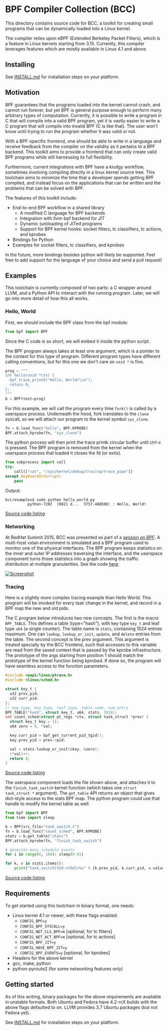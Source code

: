 # BPF Compiler Collection (BCC)

This directory contains source code for BCC, a toolkit for creating small
programs that can be dynamically loaded into a Linux kernel.

The compiler relies upon eBPF (Extended Berkeley Packet Filters), which is a
feature in Linux kernels starting from 3.15. Currently, this compiler leverages
features which are mostly available in Linux 4.1 and above.

## Installing

See [INSTALL.md](INSTALL.md) for installation steps on your platform.

## Motivation

BPF guarantees that the programs loaded into the kernel cannot crash, and
cannot run forever, but yet BPF is general purpose enough to perform many
arbitrary types of computation. Currently, it is possible to write a program in
C that will compile into a valid BPF program, yet it is vastly easier to
write a C program that will compile into invalid BPF (C is like that). The user
won't know until trying to run the program whether it was valid or not.

With a BPF-specific frontend, one should be able to write in a language and
receive feedback from the compiler on the validity as it pertains to a BPF
backend. This toolkit aims to provide a frontend that can only create valid BPF
programs while still harnessing its full flexibility.

Furthermore, current integrations with BPF have a kludgy workflow, sometimes
involving compiling directly in a linux kernel source tree. This toolchain aims
to minimize the time that a developer spends getting BPF compiled, and instead
focus on the applications that can be written and the problems that can be
solved with BPF.

The features of this toolkit include:
* End-to-end BPF workflow in a shared library
  * A modified C language for BPF backends
  * Integration with llvm-bpf backend for JIT
  * Dynamic (un)loading of JITed programs
  * Support for BPF kernel hooks: socket filters, tc classifiers,
      tc actions, and kprobes
* Bindings for Python
* Examples for socket filters, tc classifiers, and kprobes

In the future, more bindings besides python will likely be supported. Feel free
to add support for the language of your choice and send a pull request!

## Examples

This toolchain is currently composed of two parts: a C wrapper around LLVM, and
a Python API to interact with the running program. Later, we will go into more
detail of how this all works.

### Hello, World

First, we should include the BPF class from the bpf module:
```python
from bpf import BPF
```

Since the C code is so short, we will embed it inside the python script.

The BPF program always takes at least one argument, which is a pointer to the
context for this type of program. Different program types have different calling
conventions, but for this one we don't care so `void *` is fine.
```python
prog = """
int hello(void *ctx) {
  bpf_trace_printk("Hello, World!\\n");
  return 0;
};
"""
b = BPF(text=prog)
```

For this example, we will call the program every time `fork()` is called by a
userspace process. Underneath the hood, fork translates to the `clone` syscall,
so we will attach our program to the kernel symbol `sys_clone`.
```python
fn = b.load_func("hello", BPF.KPROBE)
BPF.attach_kprobe(fn, "sys_clone")
```

The python process will then print the trace printk circular buffer until ctrl-c
is pressed. The BPF program is removed from the kernel when the userspace
process that loaded it closes the fd (or exits).
```python
from subprocess import call
try:
    call(["cat", "/sys/kernel/debug/tracing/trace_pipe"])
except KeyboardInterrupt:
    pass
```

Output:
```
bcc/examples$ sudo python hello_world.py 
          python-7282  [002] d...  3757.488508: : Hello, World!
```

[Source code listing](examples/hello_world.py)

### Networking

At RedHat Summit 2015, BCC was presented as part of a [session on BPF](http://www.devnation.org/#7784f1f7513e8542e4db519e79ff5eec).
A multi-host vxlan environment is simulated and a BPF program used to monitor
one of the physical interfaces. The BPF program keeps statistics on the inner
and outer IP addresses traversing the interface, and the userspace component
turns those statistics into a graph showing the traffic distribution at
multiple granularities. See the code [here](examples/tunnel_monitor).

[![Screenshot](http://img.youtube.com/vi/yYy3Cwce02k/0.jpg)](https://youtu.be/yYy3Cwce02k)

### Tracing

Here is a slightly more complex tracing example than Hello World. This program
will be invoked for every task change in the kernel, and record in a BPF map
the new and old pids.

The C program below introduces two new concepts.
The first is the macro `BPF_TABLE`. This defines a table (type="hash"), with key
type `key_t` and leaf type `u64` (a single counter). The table name is `stats`,
containing 1024 entries maximum. One can `lookup`, `lookup_or_init`, `update`,
and `delete` entries from the table.
The second concept is the prev argument. This argument is treated specially by
the BCC frontend, such that accesses to this variable are read from the saved
context that is passed by the kprobe infrastructure. The prototype of the args
starting from position 1 should match the prototype of the kernel function being
kprobed. If done so, the program will have seamless access to the function
parameters.
```c
#include <uapi/linux/ptrace.h>
#include <linux/sched.h>

struct key_t {
  u32 prev_pid;
  u32 curr_pid;
};
// map_type, key_type, leaf_type, table_name, num_entry
BPF_TABLE("hash", struct key_t, u64, stats, 1024);
int count_sched(struct pt_regs *ctx, struct task_struct *prev) {
  struct key_t key = {};
  u64 zero = 0, *val;

  key.curr_pid = bpf_get_current_pid_tgid();
  key.prev_pid = prev->pid;

  val = stats.lookup_or_init(&key, &zero);
  (*val)++;
  return 0;
}
```
[Source code listing](examples/task_switch.c)

The userspace component loads the file shown above, and attaches it to the
`finish_task_switch` kernel function (which takes one `struct task_struct *`
argument). The `get_table` API returns an object that gives dict-style access
to the stats BPF map. The python program could use that handle to modify the
kernel table as well.
```python
from bpf import BPF
from time import sleep

b = BPF(src_file="task_switch.c")
fn = b.load_func("count_sched", BPF.KPROBE)
stats = b.get_table("stats")
BPF.attach_kprobe(fn, "finish_task_switch")

# generate many schedule events
for i in range(0, 100): sleep(0.01)

for k, v in stats.items():
    print("task_switch[%5d->%5d]=%u" % (k.prev_pid, k.curr_pid, v.value))
```
[Source code listing](examples/task_switch.py)

## Requirements

To get started using this toolchain in binary format, one needs:
* Linux kernel 4.1 or newer, with these flags enabled:
  * `CONFIG_BPF=y`
  * `CONFIG_BPF_SYSCALL=y`
  * `CONFIG_NET_CLS_BPF=m` [optional, for tc filters]
  * `CONFIG_NET_ACT_BPF=m` [optional, for tc actions]
  * `CONFIG_BPF_JIT=y`
  * `CONFIG_HAVE_BPF_JIT=y`
  * `CONFIG_BPF_EVENTS=y` [optional, for kprobes]
* Headers for the above kernel
* gcc, make, python
* python-pyroute2 (for some networking features only)

## Getting started

As of this writing, binary packages for the above requirements are available
in unstable formats. Both Ubuntu and Fedora have 4.2-rcX builds with the above
flags defaulted to on. LLVM provides 3.7 Ubuntu packages (but not Fedora yet).

See [INSTALL.md](INSTALL.md) for installation steps on your platform.
